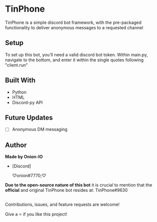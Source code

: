 <h1 align="center"><project-name></h1>

<p align="center"><project-description></p>

# TinPhone
TinPhone is a simple discord bot framework, with the pre-packaged functionality to deliver anonymous messages to a requested channel

## Setup

To set up this bot, you'll need a valid discord bot token. Within main.py, navigate to the bottom, and enter it within the single quotes following "client.run"

## Built With

- Python
- HTML
- Discord-py API

## Future Updates

- [ ] Anonymous DM messaging

## Author

**Made by Onion-IO**

- [Discord] <p>&#x2661;onion#7770;&#x2661;<p>

**Due to the open-source nature of this bot** it is crucial to mention that the **official** and original TinPhone bot resides at: TinPhone#9630

##

Contributions, issues, and feature requests are welcome!

Give a ⭐️ if you like this project!